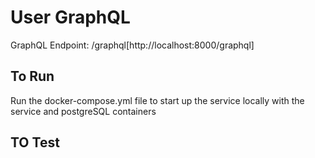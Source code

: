 # User GraphQL

GraphQL Endpoint: /graphql[http://localhost:8000/graphql]

## To Run

Run the docker-compose.yml file to start up the service locally with the service and postgreSQL containers

## TO Test
